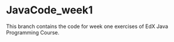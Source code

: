 # JavaCode_week1

This branch contains the code for week one exercises of EdX Java Programming Course.
